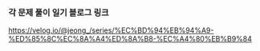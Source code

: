 ### 각 문제 풀이 일기 블로그 링크
https://velog.io/@jeong_/series/%EC%BD%94%EB%94%A9-%ED%85%8C%EC%8A%A4%ED%8A%B8-%EC%A4%80%EB%B9%84

